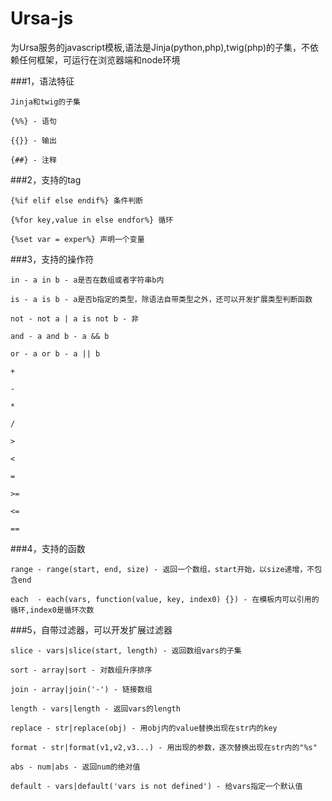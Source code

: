 Ursa-js
=======

为Ursa服务的javascript模板,语法是Jinja(python,php),twig(php)的子集，不依赖任何框架，可运行在浏览器端和node环境

###1，语法特征

    Jinja和twig的子集

    {%%} - 语句

    {{}} - 输出

    {##} - 注释


###2，支持的tag

    {%if elif else endif%} 条件判断

    {%for key,value in else endfor%} 循环

    {%set var = exper%} 声明一个变量

###3，支持的操作符

    in - a in b - a是否在数组或者字符串b内 

    is - a is b - a是否b指定的类型，除语法自带类型之外，还可以开发扩展类型判断函数

    not - not a | a is not b - 非

    and - a and b - a && b

    or - a or b - a || b

    +

    -

    *

    /

    >

    <

    =

    >=

    <=

    ==

###4，支持的函数

    range - range(start, end, size) - 返回一个数组，start开始，以size递增，不包含end

    each  - each(vars, function(value, key, index0) {}) - 在模板内可以引用的循环,index0是循环次数

###5，自带过滤器，可以开发扩展过滤器

    slice - vars|slice(start, length) - 返回数组vars的子集

    sort - array|sort - 对数组升序排序

    join - array|join('-') - 链接数组

    length - vars|length - 返回vars的length

    replace - str|replace(obj) - 用obj内的value替换出现在str内的key

    format - str|format(v1,v2,v3...) - 用出现的参数，逐次替换出现在str内的"%s"

    abs - num|abs - 返回num的绝对值

    default - vars|default('vars is not defined') - 给vars指定一个默认值






